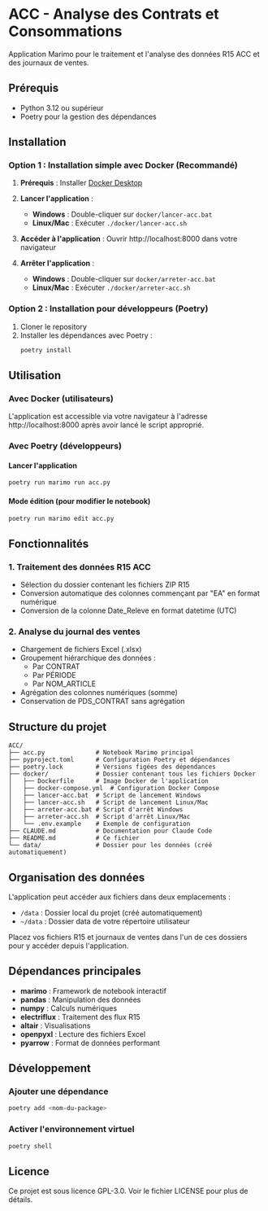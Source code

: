 # ACC - Analyse des Contrats et Consommations

Application Marimo pour le traitement et l'analyse des données R15 ACC et des journaux de ventes.

## Prérequis

- Python 3.12 ou supérieur
- Poetry pour la gestion des dépendances

## Installation

### Option 1 : Installation simple avec Docker (Recommandé)

1. **Prérequis** : Installer [Docker Desktop](https://www.docker.com/products/docker-desktop/)

2. **Lancer l'application** :
   - **Windows** : Double-cliquer sur `docker/lancer-acc.bat`
   - **Linux/Mac** : Exécuter `./docker/lancer-acc.sh`

3. **Accéder à l'application** : Ouvrir http://localhost:8000 dans votre navigateur

4. **Arrêter l'application** :
   - **Windows** : Double-cliquer sur `docker/arreter-acc.bat`
   - **Linux/Mac** : Exécuter `./docker/arreter-acc.sh`

### Option 2 : Installation pour développeurs (Poetry)

1. Cloner le repository
2. Installer les dépendances avec Poetry :
   ```bash
   poetry install
   ```

## Utilisation

### Avec Docker (utilisateurs)

L'application est accessible via votre navigateur à l'adresse http://localhost:8000 après avoir lancé le script approprié.

### Avec Poetry (développeurs)

#### Lancer l'application

```bash
poetry run marimo run acc.py
```

#### Mode édition (pour modifier le notebook)

```bash
poetry run marimo edit acc.py
```

## Fonctionnalités

### 1. Traitement des données R15 ACC

- Sélection du dossier contenant les fichiers ZIP R15
- Conversion automatique des colonnes commençant par "EA" en format numérique
- Conversion de la colonne Date_Releve en format datetime (UTC)

### 2. Analyse du journal des ventes

- Chargement de fichiers Excel (.xlsx)
- Groupement hiérarchique des données :
  - Par CONTRAT
  - Par PÉRIODE
  - Par NOM_ARTICLE
- Agrégation des colonnes numériques (somme)
- Conservation de PDS_CONTRAT sans agrégation

## Structure du projet

```
ACC/
├── acc.py              # Notebook Marimo principal
├── pyproject.toml      # Configuration Poetry et dépendances
├── poetry.lock         # Versions figées des dépendances
├── docker/             # Dossier contenant tous les fichiers Docker
│   ├── Dockerfile      # Image Docker de l'application
│   ├── docker-compose.yml  # Configuration Docker Compose
│   ├── lancer-acc.bat  # Script de lancement Windows
│   ├── lancer-acc.sh   # Script de lancement Linux/Mac
│   ├── arreter-acc.bat # Script d'arrêt Windows
│   ├── arreter-acc.sh  # Script d'arrêt Linux/Mac
│   └── .env.example    # Exemple de configuration
├── CLAUDE.md           # Documentation pour Claude Code
├── README.md           # Ce fichier
└── data/               # Dossier pour les données (créé automatiquement)
```

## Organisation des données

L'application peut accéder aux fichiers dans deux emplacements :
- `/data` : Dossier local du projet (créé automatiquement)
- `~/data` : Dossier data de votre répertoire utilisateur

Placez vos fichiers R15 et journaux de ventes dans l'un de ces dossiers pour y accéder depuis l'application.

## Dépendances principales

- **marimo** : Framework de notebook interactif
- **pandas** : Manipulation des données
- **numpy** : Calculs numériques
- **electriflux** : Traitement des flux R15
- **altair** : Visualisations
- **openpyxl** : Lecture des fichiers Excel
- **pyarrow** : Format de données performant

## Développement

### Ajouter une dépendance

```bash
poetry add <nom-du-package>
```

### Activer l'environnement virtuel

```bash
poetry shell
```

## Licence

Ce projet est sous licence GPL-3.0. Voir le fichier LICENSE pour plus de détails.